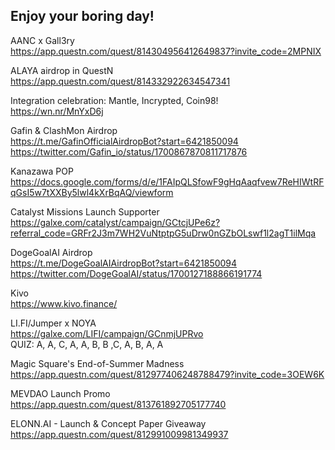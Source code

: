 ## Enjoy your boring day!

AANC x Gall3ry  
https://app.questn.com/quest/814304956412649837?invite_code=2MPNIX

ALAYA airdrop in QuestN  
https://app.questn.com/quest/814332922634547341

Integration celebration: Mantle, Incrypted, Coin98!  
https://wn.nr/MnYxD6j

Gafin & ClashMon Airdrop  
https://t.me/GafinOfficialAirdropBot?start=6421850094  
https://twitter.com/Gafin_io/status/1700867870811717876

Kanazawa POP  
https://docs.google.com/forms/d/e/1FAIpQLSfowF9gHqAaqfvew7ReHIWtRFqGsI5w7tXXBy5lwl4kXrBqAQ/viewform

Catalyst Missions Launch Supporter  
https://galxe.com/catalyst/campaign/GCtcjUPe6z?referral_code=GRFr2J3m7WH2VuNtptpG5uDrw0nGZbOLswf1l2agT1ilMqa

DogeGoalAI Airdrop  
https://t.me/DogeGoalAIAirdropBot?start=6421850094  
https://twitter.com/DogeGoalAI/status/1700127188866191774

Kivo  
https://www.kivo.finance/

LI.FI/Jumper x NOYA  
https://galxe.com/LIFI/campaign/GCnmjUPRvo  
QUIZ: A, A, C, A, A, B, B ,C, A, B, A, A

Magic Square's End-of-Summer Madness  
https://app.questn.com/quest/812977406248788479?invite_code=3OEW6K

MEVDAO Launch Promo  
https://app.questn.com/quest/813761892705177740

ELONN.AI - Launch & Concept Paper Giveaway  
https://app.questn.com/quest/812991009981349937